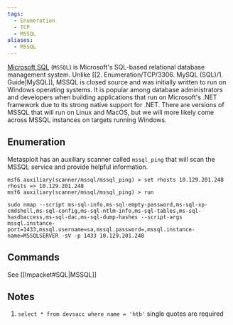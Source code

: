 ```yaml
---
tags:
  - Enumeration
  - TCP
  - MSSQL
aliases:
  - MSSQL
---
```

[Microsoft SQL](https://www.microsoft.com/en-us/sql-server/sql-server-2019) (`MSSQL`) is Microsoft's SQL-based relational database management system. Unlike [[2. Enumeration/TCP/3306. MySQL (SQL)/1. Guide|MySQL]], MSSQL is closed source and was initially written to run on Windows operating systems. It is popular among database administrators and developers when building applications that run on Microsoft's .NET framework due to its strong native support for .NET. There are versions of MSSQL that will run on Linux and MacOS, but we will more likely come across MSSQL instances on targets running Windows.


## Enumeration

Metasploit has an auxiliary scanner called `mssql_ping` that will scan the MSSQL service and provide helpful information.

```shell-session
msf6 auxiliary(scanner/mssql/mssql_ping) > set rhosts 10.129.201.248
rhosts => 10.129.201.248
msf6 auxiliary(scanner/mssql/mssql_ping) > run
```

```shell-session
sudo nmap --script ms-sql-info,ms-sql-empty-password,ms-sql-xp-cmdshell,ms-sql-config,ms-sql-ntlm-info,ms-sql-tables,ms-sql-hasdbaccess,ms-sql-dac,ms-sql-dump-hashes --script-args mssql.instance-port=1433,mssql.username=sa,mssql.password=,mssql.instance-name=MSSQLSERVER -sV -p 1433 10.129.201.248
```
## Commands 

See [[Impacket#SQL|MSSQL]]

## Notes 


1. `select * from devsacc where name = 'htb'`  single quotes are required